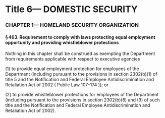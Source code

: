 
# Title 6— DOMESTIC SECURITY
### CHAPTER 1— HOMELAND SECURITY ORGANIZATION
#### § 463. Requirement to comply with laws protecting equal employment opportunity and providing whistleblower protections

Nothing in this chapter shall be construed as exempting the Department from requirements applicable with respect to executive agencies

(1) to provide equal employment protection for employees of the Department (including pursuant to the provisions in section 2302(b)(1) of title 5 and the Notification and Federal Employee Antidiscrimination and Retaliation Act of 2002 ( Public Law 107–174 )); or

(2) to provide whistleblower protections for employees of the Department (including pursuant to the provisions in section 2302(b)(8) and (9) of such title and the Notification and Federal Employee Antidiscrimination and Retaliation Act of 2002).
